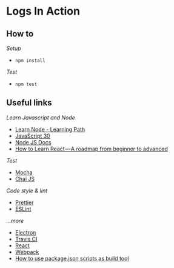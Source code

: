 # Logs In Action

## How to
*Setup*
* `npm install`

*Test*
* `npm test`


## Useful links

*Learn Javascript and Node*
- [Learn Node - Learning Path](https://developer.ibm.com/series/learn-node-learning-path)
- [JavaScript 30](https://javascript30.com)
- [Node JS Docs](https://nodejs.org/docs)
- [How to Learn React — A roadmap from beginner to advanced](https://medium.freecodecamp.org/learning-react-roadmap-from-scratch-to-advanced-bff7735531b6)

*Test*
- [Mocha](https://mochajs.org)
- [Chai JS](https://www.chaijs.com)

*Code style & lint*
- [Prettier](https://prettier.io)
- [ESLint](https://eslint.org)

*...more*
- [Electron](https://electronjs.org/)
- [Travis CI](https://docs.travis-ci.com)
- [React](https://reactjs.org/docs/getting-started.html)
- [Webpack](https://webpack.js.org/)
- [How to use package.json scripts as build tool](https://scotch.io/tutorials/using-npm-as-a-build-tool)

